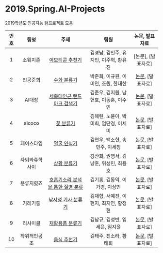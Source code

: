 # 2019.Spring.AI-Projects
2019학년도 인공지능 텀프로젝트 모음


번호 | 팀명 | 주제 | 팀원 | 논문, 발표자료 | 
:--: | :--: | :--: | :--: | :--: | 
1 | 소웨지존 | [이모티콘 추천기](https://github.com/sejongresearch/EmojiRecommand) | 김경남, 김민주, 유지인, 이주혁, 황유진 | [논문], [발표자료] | 
2 | 인공준희 | [수화 분류기](https://github.com/sejongresearch/SignLanguageClassfication) | 박준희, 이규원, 이미연, 조원, 한대찬 | [논문](https://github.com/sejongresearch/SignLanguageClassfication/blob/master/%E1%84%89%E1%85%AE%E1%84%92%E1%85%AA%E1%84%87%E1%85%AE%E1%86%AB%E1%84%85%E1%85%B2%E1%84%80%E1%85%B5_%E1%84%82%E1%85%A9%E1%86%AB%E1%84%86%E1%85%AE%E1%86%AB.pdf), [발표자료] | 
3 | AI대장 | [세종대인근 랜드마크 검색기](https://github.com/sejongresearch/LandmarkRetrieval) | 김준우, 김지원, 남현호, 이동훈, 이수민 | [논문](https://github.com/sejongresearch/LandmarkRetrieval/blob/master/%E1%84%85%E1%85%A2%E1%86%AB%E1%84%83%E1%85%B3%E1%84%86%E1%85%A1%E1%84%8F%E1%85%B3%E1%84%87%E1%85%AE%E1%86%AB%E1%84%85%E1%85%B2%E1%84%80%E1%85%B5_%E1%84%82%E1%85%A9%E1%86%AB%E1%84%86%E1%85%AE%E1%86%AB.pdf), [발표자료] 
4 | aicoco | [꽃 분류기](https://github.com/sejongresearch/FlowerClassification) | 김해린, 노윤아, 박미희, 엄단경, 이세미 | [논문](https://github.com/sejongresearch/FlowerClassification/blob/master/%EB%85%BC%EB%AC%B8.pdf), [발표자료] | 
5 | 페이스타임 | [얼굴 인식기](https://github.com/sejongresearch/FaceIdentification) | 김연우, 백소현, 송민주, 이세정 | [논문](https://github.com/sejongresearch/FaceIdentification/blob/master/%EC%9D%B8%EA%B3%B5%EC%A7%80%EB%8A%A5%20%ED%85%80%ED%94%84%EB%A1%9C%EC%A0%9D%ED%8A%B8_Facetime%20%EC%B5%9C%EC%A2%85%20%EB%85%BC%EB%AC%B8.pdf), [발표자료] | 
6 | 자퇴와휴학사이 | [상황 분류기](https://github.com/sejongresearch/SituationClassifier) | 강산희, 권영서, 김남훈, 위성민, 최용호| [논문](https://github.com/sejongresearch/SituationClassifier/blob/master/SejongBHAJ.pdf), [발표자료] | 
7 | 분류지렸죠 | [호흡기소리 분석을 통한 질병 분류](https://github.com/sejongresearch/RespiratoryDiseasesClassification) | 김기홍, 김동익, 이가경, 이상민 | [논문](https://github.com/sejongresearch/Greatest-Classify-Group/blob/master/%ED%98%B8%ED%9D%A1%EA%B8%B0%20%EC%86%8C%EB%A6%AC%20%EB%B6%84%EC%84%9D%EC%9D%84%20%ED%86%B5%ED%95%9C%20%EC%A7%88%EB%B3%91%EC%9C%A0%EB%AC%B4%20%ED%8C%90%EB%8B%A8%EA%B3%BC%2C%20%EC%A7%88%EB%B3%91%EB%B6%84%EB%A5%98_%EB%B3%B4%EA%B3%A0%EC%84%9C.pdf), [발표자료] | 
8 | 기레기통 | [낚시성 기사 분류기](https://github.com/sejongresearch/ClickbaitClassifier) | 김재형, 서예진, 이현지, 최지연, 황정현 | [논문](https://github.com/sejongresearch/ClickbaitClassifier/blob/master/%E1%84%80%E1%85%B5%E1%84%85%E1%85%A6%E1%84%80%E1%85%B5%E1%84%90%E1%85%A9%E1%86%BC%20%E1%84%82%E1%85%A9%E1%86%AB%E1%84%86%E1%85%AE%E1%86%AB.pdf), [발표자료] | 
9 | 리사이클| [재활용품 분류기](https://github.com/sejongresearch/RecycleClassification) | 김남규, 김성빈, 임세은, 임지윤 | [논문](https://github.com/sejongresearch/RecycleClassification/blob/master/%EC%9D%B8%EA%B3%B5%EC%A7%80%EB%8A%A5%20%EB%B3%B4%EA%B3%A0%EC%84%9C%20.pdf), [발표자료] | 
10 | 작위적인공조 | [음식 추천기](https://github.com/sejongresearch/FoodRecommender) | 김태주, 진소라, 황태희 | [논문](https://github.com/sejongresearch/FoodRecommender/blob/master/%E1%84%8B%E1%85%B3%E1%86%B7%E1%84%89%E1%85%B5%E1%86%A8%E1%84%8E%E1%85%AE%E1%84%8E%E1%85%A5%E1%86%AB%E1%84%80%E1%85%B5_%E1%84%82%E1%85%A9%E1%86%AB%E1%84%86%E1%85%AE%E1%86%AB.pdf), [발표자료] | 
